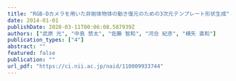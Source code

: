 ```yaml
---
title: "RGB-Dカメラを用いた非剛体物体の動き復元のための3次元テンプレート形状生成"
date: 2014-01-01
publishDate: 2020-03-11T00:06:08.587939Z
authors: ["武原 光", "中島 悠太", "佐藤 智和", "河合 紀彦", "横矢 直和"]
publication_types: ["4"]
abstract: ""
featured: false
publication: ""
url_pdf: "https://ci.nii.ac.jp/naid/110009933744"
---
```


